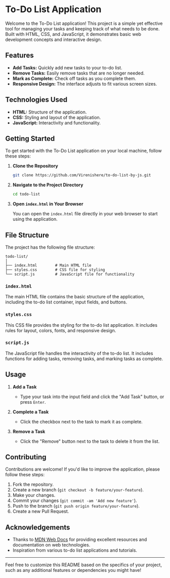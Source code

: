 # To-Do List Application

Welcome to the To-Do List application! This project is a simple yet effective tool for managing your tasks and keeping track of what needs to be done. Built with HTML, CSS, and JavaScript, it demonstrates basic web development concepts and interactive design.

## Features

- **Add Tasks:** Quickly add new tasks to your to-do list.
- **Remove Tasks:** Easily remove tasks that are no longer needed.
- **Mark as Complete:** Check off tasks as you complete them.
- **Responsive Design:** The interface adjusts to fit various screen sizes.

## Technologies Used

- **HTML:** Structure of the application.
- **CSS:** Styling and layout of the application.
- **JavaScript:** Interactivity and functionality.

## Getting Started

To get started with the To-Do List application on your local machine, follow these steps:

1. **Clone the Repository**

   ```bash
   git clone https://github.com/Virenishere/to-do-list-by-js.git
   ```

2. **Navigate to the Project Directory**

   ```bash
   cd todo-list
   ```

3. **Open `index.html` in Your Browser**

   You can open the `index.html` file directly in your web browser to start using the application.

## File Structure

The project has the following file structure:

```
todo-list/
│
├── index.html        # Main HTML file
├── styles.css        # CSS file for styling
└── script.js         # JavaScript file for functionality
```

### `index.html`

The main HTML file contains the basic structure of the application, including the to-do list container, input fields, and buttons.

### `styles.css`

This CSS file provides the styling for the to-do list application. It includes rules for layout, colors, fonts, and responsive design.

### `script.js`

The JavaScript file handles the interactivity of the to-do list. It includes functions for adding tasks, removing tasks, and marking tasks as complete.

## Usage

1. **Add a Task**
   - Type your task into the input field and click the "Add Task" button, or press `Enter`.

2. **Complete a Task**
   - Click the checkbox next to the task to mark it as complete.

3. **Remove a Task**
   - Click the "Remove" button next to the task to delete it from the list.

## Contributing

Contributions are welcome! If you'd like to improve the application, please follow these steps:

1. Fork the repository.
2. Create a new branch (`git checkout -b feature/your-feature`).
3. Make your changes.
4. Commit your changes (`git commit -am 'Add new feature'`).
5. Push to the branch (`git push origin feature/your-feature`).
6. Create a new Pull Request.



## Acknowledgements

- Thanks to [MDN Web Docs](https://developer.mozilla.org/) for providing excellent resources and documentation on web technologies.
- Inspiration from various to-do list applications and tutorials.

---

Feel free to customize this README based on the specifics of your project, such as any additional features or dependencies you might have!